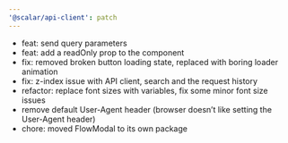 ```yaml
---
'@scalar/api-client': patch
---
```


- feat: send query parameters
- feat: add a readOnly prop to the <APIClient /> component
- fix: removed broken button loading state, replaced with boring loader animation
- fix: z-index issue with API client, search and the request history
- refactor: replace font sizes with variables, fix some minor font size issues
- remove default User-Agent header (browser doesn’t like setting the User-Agent header)
- chore: moved FlowModal to its own package
